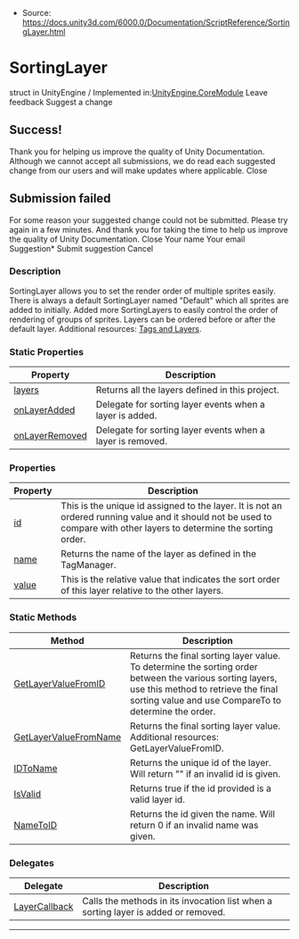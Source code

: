 * Source: https://docs.unity3d.com/6000.0/Documentation/ScriptReference/SortingLayer.html

# SortingLayer
struct in UnityEngine
/
Implemented in:[UnityEngine.CoreModule](https://docs.unity3d.com/6000.0/Documentation/ScriptReference/UnityEngine.CoreModule.html)
Leave feedback
Suggest a change
## Success!
Thank you for helping us improve the quality of Unity Documentation. Although we cannot accept all submissions, we do read each suggested change from our users and will make updates where applicable.
Close
## Submission failed
For some reason your suggested change could not be submitted. Please <a>try again</a> in a few minutes. And thank you for taking the time to help us improve the quality of Unity Documentation.
Close
Your name Your email Suggestion* Submit suggestion
Cancel
### Description
SortingLayer allows you to set the render order of multiple sprites easily. There is always a default SortingLayer named "Default" which all sprites are added to initially. Added more SortingLayers to easily control the order of rendering of groups of sprites. Layers can be ordered before or after the default layer.
Additional resources: [Tags and Layers](https://docs.unity3d.com/6000.0/Documentation/Manual/class-TagManager.html).
### Static Properties
Property | Description  
---|---  
[layers](https://docs.unity3d.com/6000.0/Documentation/ScriptReference/SortingLayer-layers.html) | Returns all the layers defined in this project.  
[onLayerAdded](https://docs.unity3d.com/6000.0/Documentation/ScriptReference/SortingLayer-onLayerAdded.html) | Delegate for sorting layer events when a layer is added.  
[onLayerRemoved](https://docs.unity3d.com/6000.0/Documentation/ScriptReference/SortingLayer-onLayerRemoved.html) | Delegate for sorting layer events when a layer is removed.  
### Properties
Property | Description  
---|---  
[id](https://docs.unity3d.com/6000.0/Documentation/ScriptReference/SortingLayer-id.html) | This is the unique id assigned to the layer. It is not an ordered running value and it should not be used to compare with other layers to determine the sorting order.  
[name](https://docs.unity3d.com/6000.0/Documentation/ScriptReference/SortingLayer-name.html) | Returns the name of the layer as defined in the TagManager.  
[value](https://docs.unity3d.com/6000.0/Documentation/ScriptReference/SortingLayer-value.html) | This is the relative value that indicates the sort order of this layer relative to the other layers.  
### Static Methods
Method | Description  
---|---  
[GetLayerValueFromID](https://docs.unity3d.com/6000.0/Documentation/ScriptReference/SortingLayer.GetLayerValueFromID.html) | Returns the final sorting layer value. To determine the sorting order between the various sorting layers, use this method to retrieve the final sorting value and use CompareTo to determine the order.  
[GetLayerValueFromName](https://docs.unity3d.com/6000.0/Documentation/ScriptReference/SortingLayer.GetLayerValueFromName.html) | Returns the final sorting layer value. Additional resources: GetLayerValueFromID.  
[IDToName](https://docs.unity3d.com/6000.0/Documentation/ScriptReference/SortingLayer.IDToName.html) | Returns the unique id of the layer. Will return "<unknown layer>" if an invalid id is given.  
[IsValid](https://docs.unity3d.com/6000.0/Documentation/ScriptReference/SortingLayer.IsValid.html) | Returns true if the id provided is a valid layer id.  
[NameToID](https://docs.unity3d.com/6000.0/Documentation/ScriptReference/SortingLayer.NameToID.html) | Returns the id given the name. Will return 0 if an invalid name was given.  
### Delegates
Delegate | Description  
---|---  
[LayerCallback](https://docs.unity3d.com/6000.0/Documentation/ScriptReference/SortingLayer.LayerCallback.html) | Calls the methods in its invocation list when a sorting layer is added or removed.  
* * *
